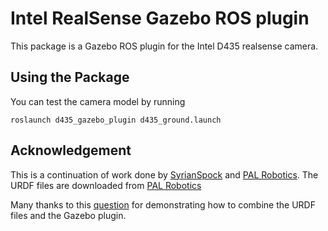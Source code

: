 # Intel RealSense Gazebo ROS plugin

This package is a Gazebo ROS plugin for the Intel D435 realsense camera.
 
## Using the Package
You can test the camera model by running
```
roslaunch d435_gazebo_plugin d435_ground.launch
```

## Acknowledgement

This is a continuation of work done by [SyrianSpock](https://github.com/SyrianSpock/realsense_gazebo_plugin) and [PAL Robotics](https://github.com/pal-robotics/realsense_gazebo_plugin). The URDF files are downloaded from [PAL Robotics](https://github.com/pal-robotics-forks/realsense/tree/melodic-devel/realsense2_description/urdf)

Many thanks to this [question](https://answers.ros.org/question/345598/intel-realsense-d400-in-gazebo-simulation/) for demonstrating how to combine the URDF files and the Gazebo plugin.
